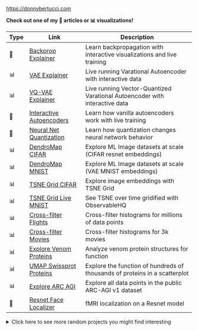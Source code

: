 https://donnybertucci.com

**Check out one of my :page_facing_up: articles or :bar_chart: visualizations!**

| Type  | Link | Description |
|---|---|--|
| :page_facing_up: | [Backprop Explainer](https://xnought.github.io/backprop-explainer/)  | Learn backpropagation with interactive visualizations and live training|
|:bar_chart:| [VAE Explainer](https://xnought.github.io/vae-explainer/)| Live running Varational Autoencoder with interactive data|
|:bar_chart:| [VQ-VAE Explainer](https://xnought.github.io/vq-vae-explainer/)| Live running Vector-Quantized Varational Autoencoder with interactive data|
|:page_facing_up:| [Interactive Autoencoders](https://introduction-to-autoencoders.vercel.app/)| Learn how vanilla autoencoders work with live training|
|:page_facing_up:| [Neural Net Quantization](https://xnought.github.io/neural-net-compression-vis/quant)| Learn how quantization changes neural network behavior|
|:bar_chart:| [DendroMap CIFAR](https://div-lab.github.io/dendromap/)| Explore ML Image datasets at scale (CIFAR resnet embeddings)|
|:bar_chart:| [DendroMap MNIST](https://div-lab.github.io/dendromap/?mnist)| Explore ML Image datasets at scale (VAE MNIST embeddings)|
|:bar_chart:| [TSNE Grid CIFAR](https://tsne-grid-js.vercel.app/)| Explore image embeddings with TSNE Grid|
|:bar_chart:| [TSNE Grid Live MNIST](https://observablehq.com/@xnought/t-sne-grid-live)| See TSNE over time gridified with ObservableHQ|
|:bar_chart:| [Cross-filter Flights](https://dig.cmu.edu/falcon-vis/crossfilter-duckdb/)| Cross-filter histograms for millions of data points|
|:bar_chart:| [Cross-filter Movies](https://dig.cmu.edu/falcon-vis/movies-arrow/)| Cross-filter histograms for 3k movies|
|:bar_chart:| [Explore Venom Proteins](https://venome.cqls.oregonstate.edu/proteins)| Analyze venom protein structures for function|
|:bar_chart:| [UMAP Swissprot Proteins](https://atlas.nomic.ai/data/donnybertucci/swissprot-proteinclip/map)| Explore the function of hundreds of thousands of proteins in a scatterplot|
|:bar_chart:| [Explore ARC AGI](https://xnought.github.io/explore-arcagi/)| Explore all data points in the public ARC-AGI v1 dataset|
|:page_facing_up:| [Resnet Face Localizer](https://www.donnybertucci.com/project/deeplocalizer#blog)| fMRI localization on a Resnet model |

<details>
  <summary>Click here to see more random projects you might find interesting</summary>
  
- https://github.com/xnought/dnacount.go (Count DNA Nucleotide frequencies and GC Bias from FASTA in Parallel in Go)
- https://github.com/xnought/bpe.cpp (byte-pair encoder training in c++ for speed)
- https://github.com/xnought/biogen (GPT-like model implemented from scratch for generating paper titles from bioRxiv)
- https://github.com/xnought/deeplocalizer (Find function specific activations in torch models w/ fMRI-like localization)
- https://github.com/xnought/tensorscript (Tensor Libary entirely on WebGPU + autograd) 
- https://github.com/xnought/webgpu-compute (WebGPU JS Library to easily run compute shader/kernels)
- https://github.com/cmudig/falcon-vis/ (Cross-filter billions of data points with no delay in JS)
- https://github.com/xnought/rand-eca (Random Number Generator with Elementary Cellular Automata in Matlab)
- https://github.com/xnought/grid-assign (Linear Assignment problem high-level JS API)
- https://github.com/xnought/numerical-linear-algebra (Various Matrix Decompositions and Algorithms in Matlab)
- https://github.com/xnought/dbash (simple linux shell from scratch in C)
- https://github.com/xnought/js-grad (Backwards Autodiff library in JS)
- https://github.com/xnought/learn-circuits (Verilog circuits for add, multiply, ...)
- https://github.com/xnought/string-add (Symbolic digit addition in Zig)
- https://github.com/xnought/protein-scatter (LLM trained on Foldseek 3Di and projected to 2D with UMAP in PyTorch)
- https://github.com/xnought/protein-zip (Huffman Coding on PDB file in Python)
- https://github.com/xnought/fastpandas (Python API that compiles and executes DuckDB SQL lazily) 
- https://github.com/xnought/bitstore (Store bitmasks efficiently in JS)
- https://github.com/xnought/autoprompt (Improve your prompt using known effective prompts for LLMs)
- https://github.com/xnought/hyperloglog (Hyperloglog algorithm from scratch in Python)
- https://github.com/xnought/error-graph (Visualize where your ML model misbehaves with a graph)
- https://github.com/xnought/ClipQuery (Use natural language to query images in SQL)
- https://github.com/xnought/evolutionarily-stable-strategies (Game theoretic strategies head-to-head in Python)
- https://github.com/xnought/integral-rust (Simple analytical integration in Rust)
- https://github.com/xnought/matmul.c (Matrix multiply using OpenMP and SIMD)
  
</details>

